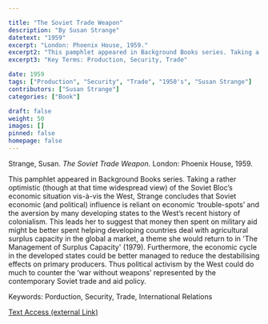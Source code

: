 ```yaml
---

title: "The Soviet Trade Weapon"
description: "By Susan Strange"
datetext: "1959"
excerpt: "London: Phoenix House, 1959."
excerpt2: "This pamphlet appeared in Background Books series. Taking a rather optimistic (though at that time widespread view) of the Soviet Bloc’s economic situation vis-à-vis the West, Strange concludes that Soviet economic (and political) influence is reliant on economic ‘trouble-spots’ and the aversion by many developing states to the West’s recent history of colonialism. This leads her to suggest that money then spent on military aid might be better spent helping developing countries deal with agricultural surplus capacity in the global a market, a theme she would return to in 'The Management of Surplus Capacity' (1979). Furthermore, the economic cycle in the developed states could be better managed to reduce the destabilising effects on primary producers. Thus political activism by the West could do much to counter the ‘war without weapons’ represented by the contemporary Soviet trade and aid policy."
excerpt3: "Key Terms: Production, Security, Trade"

date: 1959
tags: ["Production", "Security", "Trade", "1950's", "Susan Strange"]
contributors: ["Susan Strange"]
categories: ["Book"]

draft: false
weight: 50
images: []
pinned: false
homepage: false
---
```


Strange, Susan. <i>The Soviet Trade Weapon</i>. London: Phoenix House, 1959.

This pamphlet appeared in Background Books series. Taking a rather optimistic (though at that time widespread view) of the Soviet Bloc’s economic situation vis-à-vis the West, Strange concludes that Soviet economic (and political) influence is reliant on economic ‘trouble-spots’ and the aversion by many developing states to the West’s recent history of colonialism. This leads her to suggest that money then spent on military aid might be better spent helping developing countries deal with agricultural surplus capacity in the global a market, a theme she would return to in 'The Management of Surplus Capacity' (1979). Furthermore, the economic cycle in the developed states could be better managed to reduce the destabilising effects on primary producers. Thus political activism by the West could do much to counter the ‘war without weapons’ represented by the contemporary Soviet trade and aid policy.

Keywords: Porduction, Security, Trade, International Relations

[Text Access (external Link)](http://hermes-ir.lib.hit-u.ac.jp/hermes/ir/re/8191/HJlaw0220S00050.pdf)
